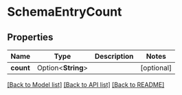 # SchemaEntryCount

## Properties

Name | Type | Description | Notes
------------ | ------------- | ------------- | -------------
**count** | Option<**String**> |  | [optional]

[[Back to Model list]](../README.md#documentation-for-models) [[Back to API list]](../README.md#documentation-for-api-endpoints) [[Back to README]](../README.md)


